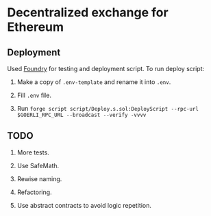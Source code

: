 # Decentralized exchange for Ethereum

## Deployment

Used [Foundry](https://book.getfoundry.sh/) for testing and deployment script.
To run deploy script:

1. Make a copy of `.env-template` and rename it into `.env`.

2. Fill `.env` file.

3. Run `forge script script/Deploy.s.sol:DeployScript --rpc-url $GOERLI_RPC_URL --broadcast --verify -vvvv`

## TODO

1. More tests.

2. Use SafeMath.

3. Rewise naming.

4. Refactoring.

5. Use abstract contracts to avoid logic repetition.
